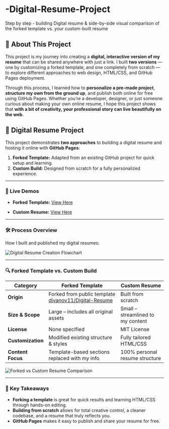 # -Digital-Resume-Project
Step by step - building Digital resume &amp; side-by-side visual comparison of the forked template vs. your custom-built resume

## 🌿 About This Project

This project is my journey into creating a **digital, interactive version of my resume** that can be shared anywhere with just a link. I built **two versions** — one by customizing a forked template, and one completely from scratch — to explore different approaches to web design, HTML/CSS, and GitHub Pages deployment.

Through this process, I learned how to **personalize a pre-made project**, **structure my own from the ground up**, and publish both online for free using GitHub Pages. Whether you’re a developer, designer, or just someone curious about making your own online resume, I hope this project shows that **with a bit of creativity, your professional story can live beautifully on the web**.

## 📄 Digital Resume Project

This project demonstrates **two approaches** to building a digital resume and hosting it online with **GitHub Pages**:

1. **Forked Template:** Adapted from an existing GitHub project for quick setup and learning.
2. **Custom Build:** Designed from scratch for a fully personalized experience.

---

### 🌟 Live Demos

* **Forked Template:** 
[View Here](https://nunezfern3230.github.io/Digital-Resume/)

* **Custom Resume:** 
[View Here](https://nunezfern3230.github.io/Emma-Nunez-Digital-Resume-2025/)
---

### 🛠 Process Overview

How I built and published my digital resumes:

![Digital Resume Creation Flowchart](digital_resume_github_flowchart.png)

---

### 🔍 Forked Template vs. Custom Build

| Category          | Forked Template                                                                                       | Custom Resume                     |
| ----------------- | ----------------------------------------------------------------------------------------------------- | --------------------------------- |
| **Origin**        | Forked from public template [divanov11/Digital-Resume](https://github.com/divanov11/Digital-Resume)| Built from scratch                |
| **Size & Scope**  | Large – includes all original assets                                                                  | Small – streamlined to my content |
| **License**       | None specified                                                                                        | MIT License                       |
| **Customization** | Modified existing structure & styles                                                                  | Fully tailored HTML/CSS           |
| **Content Focus** | Template-based sections replaced with my info                                                         | 100% personal resume structure    |

![Forked vs Custom Resume Comparison](forked_vs_custom_resume_comparison.png)

---

### 📌 Key Takeaways

* **Forking a template** is great for quick results and learning HTML/CSS through hands-on editing.
* **Building from scratch** allows for total creative control, a cleaner codebase, and a resume that truly reflects you.
* **GitHub Pages** makes it easy to publish and share your resume for free.


